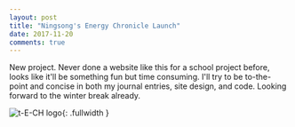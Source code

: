 ```yaml
---
layout: post
title: "Ningsong's Energy Chronicle Launch"
date: 2017-11-20
comments: true
---
```


New project. Never done a website like this for a school project before, looks like it'll be something fun but time consuming. I'll try to be to-the-point and concise in both my journal entries, site design, and code. Looking forward to the winter break already.

![t-E-CH logo]({{site.url}}/images/logo_rect.png){: .fullwidth }